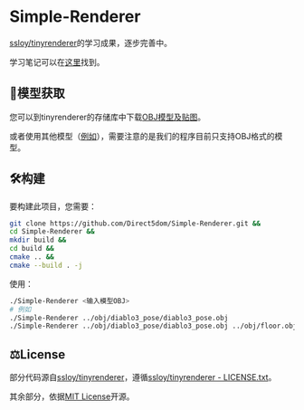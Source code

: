 # Simple-Renderer

[ssloy/tinyrenderer](https://github.com/ssloy/tinyrenderer/wiki)的学习成果，逐步完善中。

学习笔记可以在[这里](https://direct5dom.github.io/categories/TinyRenderer%E5%AD%A6%E4%B9%A0%E7%AC%94%E8%AE%B0/)找到。

## 🤖模型获取

您可以到tinyrenderer的存储库中下载[OBJ模型及贴图](https://github.com/ssloy/tinyrenderer/tree/master/obj)。

或者使用其他模型（[例如](https://www.cc.gatech.edu/projects/large_models/)），需要注意的是我们的程序目前只支持OBJ格式的模型。

## 🛠️构建

要构建此项目，您需要：

```sh
git clone https://github.com/Direct5dom/Simple-Renderer.git &&
cd Simple-Renderer &&
mkdir build &&
cd build &&
cmake .. &&
cmake --build . -j
```

使用：

```sh
./Simple-Renderer <输入模型OBJ>
# 例如
./Simple-Renderer ../obj/diablo3_pose/diablo3_pose.obj
./Simple-Renderer ../obj/diablo3_pose/diablo3_pose.obj ../obj/floor.obj
```

## ⚖️License

部分代码源自[ssloy/tinyrenderer](https://github.com/ssloy/tinyrenderer)，遵循[ssloy/tinyrenderer - LICENSE.txt](https://github.com/ssloy/tinyrenderer/blob/master/LICENSE.txt)。

其余部分，依据[MIT License](./LICENSE)开源。